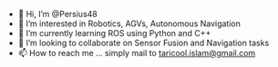 - 👋 Hi, I’m @Persius48
- 👀 I’m interested in Robotics, AGVs, Autonomous Navigation
- 🌱 I’m currently learning ROS using Python and C++
- 💞️ I’m looking to collaborate on Sensor Fusion and Navigation tasks
- 📫 How to reach me ... simply mail to taricool.islam@gmail.com

<!---
Persius48/Persius48 is a ✨ special ✨ repository because its `README.md` (this file) appears on your GitHub profile.
You can click the Preview link to take a look at your changes.
--->
